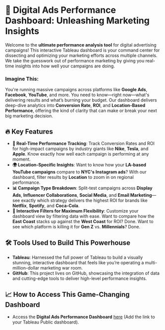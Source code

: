 # 🚀 Digital Ads Performance Dashboard: Unleashing Marketing Insights

Welcome to the **ultimate performance analysis tool** for digital advertising campaigns! This interactive Tableau dashboard is your command center for dissecting and optimizing your marketing efforts across multiple channels. We take the guesswork out of performance marketing by giving you real-time insights into how well your campaigns are doing.

### Imagine This:
You're running massive campaigns across platforms like **Google Ads**, **Facebook**, **YouTube**, and more. You need to know—right now—what's delivering results and what’s burning your budget. Our dashboard delivers deep-dive analytics into **Conversion Rate**, **ROI**, and **Location-Based Performance**, offering the kind of clarity that can make or break your next big marketing decision.

## 🔥 Key Features
- **💼 Real-Time Performance Tracking**: Track Conversion Rates and ROI for high-impact campaigns by industry giants like **Nike**, **Tesla**, and **Apple**. Know exactly how well each campaign is performing at any moment.
- **🌍 Location-Specific Insights**: Want to know how your **LA-based YouTube campaigns** compare to **NYC's Instagram ads**? With our dashboard, filter results by **Location** to zoom in on regional performance.
- **📊 Campaign Type Breakdown**: Split-test campaigns across **Display Ads**, **Influencer Collaborations**, **Social Media**, and **Email Marketing**—see exactly which strategy delivers the highest ROI for brands like **Netflix**, **Spotify**, and **Coca-Cola**.
- **🎯 Interactive Filters for Maximum Flexibility**: Customize your dashboard view by filtering data with ease. Want to compare how the **East Coast** stacks up against the **West Coast** for ROI? Done. Want to see which platform is killing it for **Gen Z** vs. **Millennials**? Done.

## 🛠 Tools Used to Build This Powerhouse
- **Tableau**: Harnessed the full power of Tableau to build a visually stunning, interactive dashboard that feels like you’re operating a multi-million-dollar marketing war room.
- **GitHub**: This project lives on GitHub, showcasing the integration of data and cutting-edge tools to deliver high-level performance insights.

## 📈 How to Access This Game-Changing Dashboard
- Access the **Digital Ads Performance Dashboard** [here](#) (Add the link to your Tableau Public dashboard).
